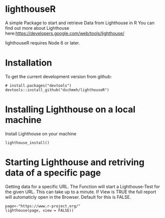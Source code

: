 # lighthouseR
A simple Package to start and retrieve Data from Lighthouse in R
You can find out more about Lighthouse here:https://developers.google.com/web/tools/lighthouse/

lighthouseR requires Node 6 or later.

# Installation 
To get the current development version from github:

```
# install.packages("devtools")
devtools::install_github("dschmeh/lighthouseR")
```

# Installing Lighthouse on a local machine
Install Lighthouse on your machine
```
lighthouse_install()
```

# Starting Lighthouse and retriving data of a specific page
Getting data for a specific URL. The Function will start a Lighthouse-Test for the given URL. This can take up to a minute. If View is TRUE the full report will automaticly open in the Browser. Default for this is FALSE.
```
page<-"https://www.r-project.org/"
lighthouse(page, view = FALSE))
```
